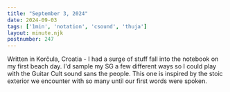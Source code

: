 ```yaml
---
title: "September 3, 2024"
date: 2024-09-03
tags: ['1min', 'notation', 'csound', 'thuja']
layout: minute.njk
postnumber: 247
---	
```


Written in Korčula, Croatia - I had a surge of stuff fall into the notebook on my first beach day. I'd sample my SG a few different ways so I could play with the Guitar Cult sound sans the people. This one is inspired by the stoic exterior we encounter with so many until our first words were spoken. 